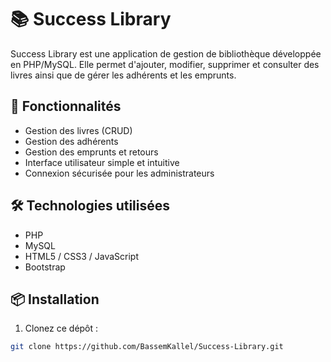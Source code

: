 # 📚 Success Library

Success Library est une application de gestion de bibliothèque développée en PHP/MySQL. Elle permet d'ajouter, modifier, supprimer et consulter des livres ainsi que de gérer les adhérents et les emprunts.

## 🚀 Fonctionnalités

- Gestion des livres (CRUD)
- Gestion des adhérents
- Gestion des emprunts et retours
- Interface utilisateur simple et intuitive
- Connexion sécurisée pour les administrateurs

## 🛠️ Technologies utilisées

- PHP
- MySQL
- HTML5 / CSS3 / JavaScript
- Bootstrap

## 📦 Installation

1. Clonez ce dépôt :

```bash
git clone https://github.com/BassemKallel/Success-Library.git
